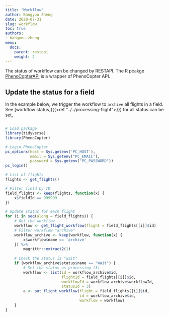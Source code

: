 ```yaml
---
title: "Workflow"
author: Bangyou Zheng
date: 2020-07-31
slug: workflow
toc: true
authors:
- bangyou-zheng
menu:
  docs:
    parent: restapi
    weight: 2
---
```



The status of workflow can be changed by RESTAPI. The R pcakge [PhenoCopterAPI](https://github.com/phenocopter/PhenoCopterAPI) is a wrapper of PhenoCopter API. 


## Update the status for a field

In the example below, we trigger the workflow to `archive` all flights in a field. See [workflow status]({{<ref "../../processing-flight">}}) for all status can be set, 


```r

# Load package
library(tidyverse)
library(PhenoCopter)

# Login PhenoCopter
pc_options(host = Sys.getenv('PC_HOST'),
           email = Sys.getenv("PC_EMAIL"),
           password = Sys.getenv("PC_PASSWORD"))
pc_login()

# List of flights
flights <- get_flights()

# Filter field by ID
field_flights <- keep(flights, function(x) {
    x$fieldId == 999999
})

# Update status for each flight
for (i in seq(along = field_flights)) {
	# Get the workflow
    workflow <- get_flight_workflow(flight = field_flights[[i]]$id)
	# Filter workflow "archive"
    workflow_archive <- keep(workflow, function(x) {
        x$workflow$name == 'archive'
    }) %>%
        magrittr::extract2(1)
	
	# Check the status is "wait"
    if (workflow_archive$status$name == "Wait") {
		# Set the status as processing (3)
        workflow <- list(id = workflow_archive$id,
                         flightId = field_flights[[i]]$id,
                         workflowId = workflow_archive$workflowId,
                         statusId = 3)
        a <- put_flight_workflow(flight = field_flights[[i]]$id,
                                 id = workflow_archive$id,
                                 workflow = workflow)
    }
}

```
